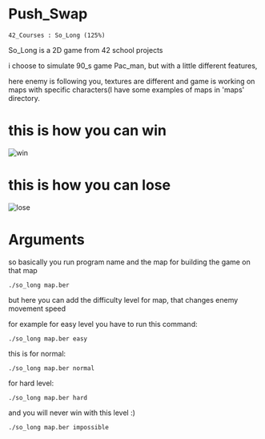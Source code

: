 # Push_Swap
```
42_Courses : So_Long (125%)
```
So_Long is a 2D game from 42 school projects 

i choose to simulate 90_s game Pac_man, but with a little different features,

here enemy is following you, textures are different and game is working on maps with specific characters(I have some examples of maps in 'maps' directory.

# this is how you can win
![win](https://github.com/BEQSONA-cmd/So_Long/assets/133658192/72a974c0-d183-4a4c-a762-e87ce6636231)

# this is how you can lose
![lose](https://github.com/BEQSONA-cmd/So_Long/assets/133658192/52a34980-c7bf-45e1-afc3-ef0437c808cc)

# Arguments

so basically you run program name and the map for building the game on that map 
```
./so_long map.ber
```

but here you can add the difficulty level for map, that changes enemy movement speed

for example for easy level you have to run this command:
```
./so_long map.ber easy
```

this is for normal:
```
./so_long map.ber normal
```

for hard level:
```
./so_long map.ber hard
```

and you will never win with this level :)
```
./so_long map.ber impossible
```
